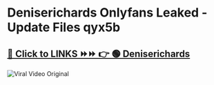 
 # Deniserichards Onlyfans Leaked - Update Files qyx5b

## <h2><a href="https://clipsfans.com/Deniserichards&ref=git">🔗 Click to LINKS ⏩⏩ 👉 🟢 Deniserichards </a></h2>

<a href="https://clipsfans.com/Deniserichards&ref=git" rel="nofollow" data-target="animated-image.originalLink"><img src="https://i.ibb.co.com/xMMVF88/686577567.gif" alt="Viral Video Original" style="max-width: 100%; display: inline-block;" data-target="animated-image.originalImage"></a>

